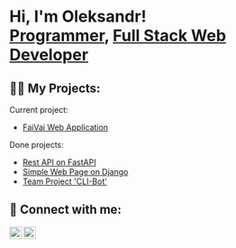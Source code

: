<h1>Hi, I'm Oleksandr! <br/><a href="https://github.com/RotterPotter">Programmer</a>, <a href="https://www.linkedin.com/in/oleksandrON/">Full Stack Web Developer</a>

<h2>👨‍💻 My Projects:</h2>

Current project:
- [FaiVai Web Application](https://github.com/RotterPotter/FaiVai)

Done projects:
- [Rest API on FastAPI](https://github.com/RotterPotter/contact_API)
- [Simple Web Page on Django](https://github.com/RotterPotter/django_project)
- [Team Project 'CLI-Bot'](https://github.com/VIDIK19/personal-assistant)


<h2> 🤳 Connect with me:</h2>

[<img align="left" alt="NazarevychOleksandr | LinkedIn" width="22px" src="https://cdn.jsdelivr.net/npm/simple-icons@v3/icons/linkedin.svg" />][linkedin]
[<img align="left" alt="NazarevychOleksandr | LinkedIn" width="22px" src="https://cdn.jsdelivr.net/npm/simple-icons@v3/icons/instagram.svg" />][instagram]


[instagram]: https://www.instagram.com/s_nazarevich/
[linkedin]: https://www.linkedin.com/in/oleksandrON/
